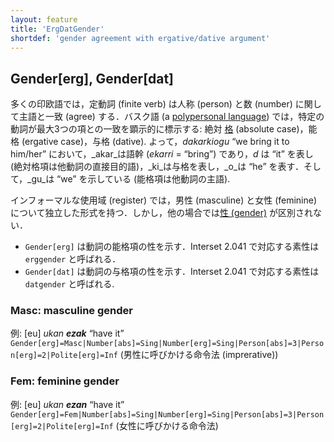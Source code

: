 ```yaml
---
layout: feature
title: 'ErgDatGender'
shortdef: 'gender agreement with ergative/dative argument'
---
```


## Gender[erg], Gender[dat]

多くの印欧語では，定動詞 (finite verb) は人称 (person) と数 (number) に関して主語と一致 (agree) する．バスク語 (a <a href="http://en.wikipedia.org/wiki/Polypersonal_agreement">polypersonal language</a>) では，特定の動詞が最大3つの項との一致を顕示的に標示する: 絶対 [格](u-feat/Case) (absolute case)，能格 (ergative case)，与格 (dative).
よって，_dakarkiogu_ “we bring it to him/her” において，_akar_は語幹 (_ekarri_ = “bring”) であり，_d_ は “it” を表し (絶対格項は他動詞の直接目的語)，_ki_は与格を表し，_o_は “he” を表す．そして，_gu_は “we” を示している (能格項は他動詞の主語).

インフォーマルな使用域 (register) では，男性 (masculine) と女性 (feminine) について独立した形式を持つ．しかし，他の場合では[性 (gender)](u-feat/Gender) が区別されない．

* `Gender[erg]` は動詞の能格項の性を示す．Interset 2.041 で対応する素性は `erggender` と呼ばれる．
* `Gender[dat]` は動詞の与格項の性を示す．Interset 2.041 で対応する素性は`datgender` と呼ばれる.

### Masc: masculine gender

例: [eu] _ukan <b>ezak</b>_ “have it” `Gender[erg]=Masc|Number[abs]=Sing|Number[erg]=Sing|Person[abs]=3|Person[erg]=2|Polite[erg]=Inf`
(男性に呼びかける命令法 (imprerative))

### Fem: feminine gender

例: [eu] _ukan <b>ezan</b>_ “have it” `Gender[erg]=Fem|Number[abs]=Sing|Number[erg]=Sing|Person[abs]=3|Person[erg]=2|Polite[erg]=Inf`
(女性に呼びかける命令法)